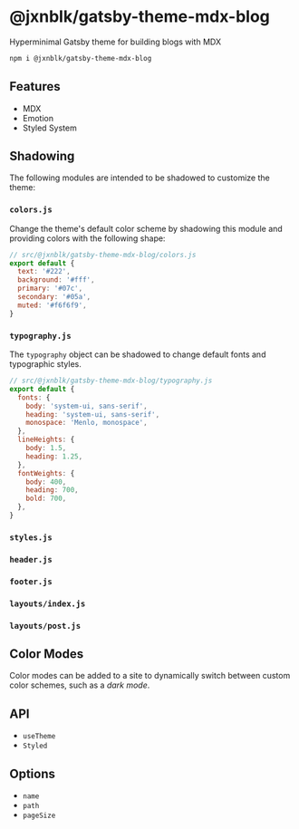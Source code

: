
# @jxnblk/gatsby-theme-mdx-blog

Hyperminimal Gatsby theme for building blogs with MDX

```sh
npm i @jxnblk/gatsby-theme-mdx-blog
```

## Features

- MDX
- Emotion
- Styled System

## Shadowing

The following modules are intended to be shadowed to customize the theme:

### `colors.js`

Change the theme's default color scheme by shadowing this module and providing colors with the following shape:

```js
// src/@jxnblk/gatsby-theme-mdx-blog/colors.js
export default {
  text: '#222',
  background: '#fff',
  primary: '#07c',
  secondary: '#05a',
  muted: '#f6f6f9',
}
```

### `typography.js`

The `typography` object can be shadowed to change default fonts and typographic styles.

```js
// src/@jxnblk/gatsby-theme-mdx-blog/typography.js
export default {
  fonts: {
    body: 'system-ui, sans-serif',
    heading: 'system-ui, sans-serif',
    monospace: 'Menlo, monospace',
  },
  lineHeights: {
    body: 1.5,
    heading: 1.25,
  },
  fontWeights: {
    body: 400,
    heading: 700,
    bold: 700,
  },
}
```

### `styles.js`
### `header.js`
### `footer.js`
### `layouts/index.js`
### `layouts/post.js`

## Color Modes

Color modes can be added to a site to dynamically switch between custom color schemes, such as a *dark mode*.

## API

- `useTheme`
- `Styled`

## Options

- `name`
- `path`
- `pageSize`

